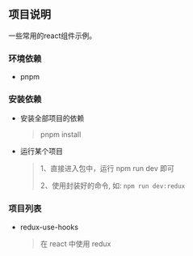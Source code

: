 ## 项目说明

一些常用的react组件示例。

### 环境依赖

- pnpm


### 安装依赖

- 安装全部项目的依赖

  > pnpm install
  
- 运行某个项目

  > 1、直接进入包中，运行 npm run dev 即可
  >
  > 2、使用封装好的命令, 如: `npm run dev:redux`


### 项目列表

- redux-use-hooks

    > 在 react 中使用 redux

